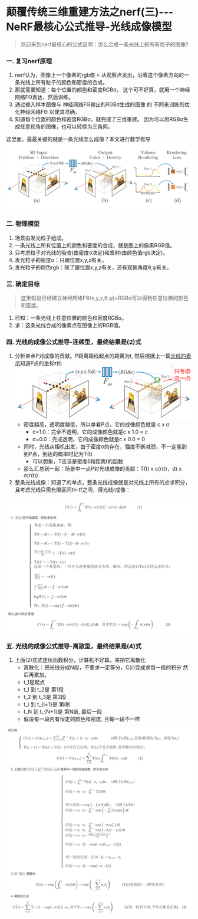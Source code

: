  # 颠覆传统三维重建方法之nerf(三)---NeRF最核心公式推导-光线成像模型
> 欢迎来到nerf最核心的公式证明：怎么合成一条光线上的所有粒子的图像?


### 一. 复习nerf原理
1. nerf认为，图像上一个像素的rgb值 = 从观察点发出，沿着这个像素方向的一条光线上所有粒子的颜色和密度的合成。
2. 那就需要知道：每个位置的颜色和密度RGBσ。 这个可不好算，就用一个神经网络FΘ表达，然后训练。
3. 通过输入样本图像与 神经网络FΘ输出的RGBσ生成的图像 的 不同来训练的优化神经网络FΘ 以使其准确。
4. 知道每个位置的颜色和密度RGBσ，就完成了三维重建。 因为可以用RGBσ生成任意视角的图像，也可以转换为三角网。

这里面，最最关键的就是一条光线怎么成像？本文进行数学推导
![](.images/e4328841.png)
<!--![](E:/workspace/06-docment/nerf-learn/.images/e4328841.png)-->

### 二. 物理模型
1. 场景由发光粒子组成。
2. 一条光线上所有位置上的颜色和密度的合成，就是图上的像素RGB值。
3. 只考虑粒子对光线的吸收(由密度σ决定)和发射(由颜色值rgb决定)。
4. 发光粒子的密度σ：只跟位置x,y,z有关。
5. 发光粒子的颜色rgb：除了跟位置x,y,z有关，还有观察角度θ,φ有关。


### 三. 确定目标
>这里假设已经建立神经网络FΘ(x,y,z,θ,φ)=RGBσ可以得到任意位置的颜色和密度。

1. 已知：一条光线上任意位置的颜色和密度RGBσ。
2. 求：这条光线合成的像素点在图像上的RGB值。

### 四. 光线的成像公式推导-连续型，最终结果是(2)式
1. 分析单点P对成像的贡献。P距离距线起点的距离为t, 然后根据上一篇[光线的表示](03.颠覆传统三维重建方法之nerf(三)---光线的数学表示与采样点)知道P点的坐标**r**(t)
    ![](.images/2892ab75.png)
    <!--![](E:/workspace/06-docment/nerf-learn/.images/2892ab75.png)-->
    - 密度越高，透明度越低，所以单看P点，它的成像颜色就是 c x σ
        - σ=1.0：完全不透明，它的成像颜色就是c x 1.0 = c
        - σ=0.0：完成透明，它的成像颜色就是c x 0.0 = 0
    - 同时，光线从相机出发，由于密度σ的存在，强度不断减弱，不一定能到到P点，到达的概率时记为Τ(t)
        - 可以想象，Τ应该是密度δ和距离t的函数
    - 那么汇总到一起：场景中一点P对光线成像的贡献：Τ(t) x c(r(t)，d) x σ(r(t))
2. 整条光线成像：知道了的单点，整条光线成像就是对光线上所有的点求积分，且考虑光线只需有限区间tn-tf之间，得光线r成像：

![](.images/d7324a18.png)
<!--![](E:/workspace/06-docment/nerf-learn/.images/d7324a18.png)-->
<!--
```math
C(r) = \int ^{t_f}_{t_n} \Tau(t)  \cdot \sigma(r(t))  \cdot c(r(t),d)  \mathrm{d}t  \quad\quad\quad(1)
```

3. `$\Tau(t)$`还不知道呢，把他求出来

```math
\left \{ \begin{array}{l}
考虑一小段距离dt，则 \\
\\
\Tau(t + dt) = \Tau(t) \cdot (1 - dt \cdot \sigma(t)) \\
\\
\Tau(t + dt) = \Tau(t) - \Tau(t) \cdot dt \cdot \sigma(t) ： \\
 \\
\frac{\Tau(t + dt) - \Tau(t) }{dt}  = - \Tau(t)  \cdot \sigma(t) \\
 \\
\Tau(t)^\prime = - \Tau(t)  \cdot \sigma(t) &\\
这是一个典型的：一阶可分离变量的微分方程，解法 ：两边除以\Tau(t)后两边求积分： \\
 \\
\frac{\Tau(t)^\prime}{\Tau(t)} = -\sigma(t) \\
 \\
\int \frac{\Tau(t)^\prime}{\Tau(t)} dt = \int  -\sigma(t)dt \\
 \\
log\Tau(t) = \int  -\sigma(t)dt  \\
 \\
得：\Tau(t) =  exp\left( \int  -\sigma(t)dt \right)\\
\end{array} \right.

```
所以,换个积分号得：
```math
C(r) = \int ^{t_f}_{t_n} \Tau(t)  \cdot \sigma(r(t))  \cdot c(r(t),d)  \mathrm{d}t ，其中\Tau(t) = exp\left( -\int ^{t}_{t_n} \sigma(s)ds  \right)   \quad\quad\quad(2)
```
-->
### 五. 光线的成像公式推导-离散型，最终结果是(4)式
1. 上面(2)式式连续函数积分，计算机不好算，来把它离散化
    - 离散化：把光线分成N段，不要求一定等分，C(r)变成求每一段的积分 然后再累加。 
    - t_1是起点
    - t_1 到 t_2是     第1段
    - t_2 到 t_3是     第2段
    - t_i 到 t_{i+1}是 第i断 
    - t_N 到 t_{N+1}是 第N断, 最后一段  
    - 假设每一段内有恒定的颜色和密度, 且每一段不一样 
    
![](.images/ace264c0.png)
<!--![](E:/workspace/06-docment/nerf-learn/.images/ace264c0.png)-->
<!--
所以有
```math
\left \{ \begin{array}{l}
C(r) =  C(t_{N+1}) = \sum^N_{i=1} \int^{t_{i+1}}_{t_i} \Tau(t_i+t)  \cdot \sigma_i  \cdot c_i 
\mathrm{d}t，\quad\quad\quad(t属于t_i 到 t_{i+1}, 设 第i断颜色为c_i，密度为\sigma_i ) \\
\\
\Tau(t_i + t) = \Tau(t_i) + \Tau(t) ，(可以自己证明，\Tau(t_i)不是当前断, 是常数可以提出)  \\
\end{array} \right.
```
```math
C(r) =  C(t_{N+1}) = \sum^N_{i=1} \Tau(t_i) \int^{t_{i+1}}_{t_i} \Tau(t)  \sigma_i  \cdot c_i \mathrm{d}t  \quad\quad\quad(3)
```

2. 上面(3)式`$C(i)=\int^{t_{i+1}}_{t_i} \Tau(t)  \sigma_i  \cdot c_i \mathrm{d}t $`是其中一段的光线成像，把它求出来

```math
\left \{ \begin{array}{l}
 \\
C(i) = \int^{t_{i+1}}_{t_i} \Tau(t) \cdot  \sigma_i  \cdot c_i \mathrm{d}t，（t属于t_i 到 t_{i+1}）  \\
 \\
C(i) = \sigma_i  \cdot c_i \cdot \int^{t_{i+1}}_{t_i} \Tau(t)   \mathrm{d}t \\
 \\
 \\
带入 \Tau(t) = exp\left( -\int \sigma(t)dt  \right) ，（t属于t_i 到 t）  \\
C(i) = c_i \cdot \sigma_i  \cdot \int ^{t_{i+1}}_{t_i} exp\left( -\int ^{t}_{t_i} \sigma(u)du  \right) \mathrm{d}t  \\
 \\
 \\
C(i) = c_i \cdot \sigma_i  \cdot  \int ^{t_{i+1}}_{t_i} exp\left( -\sigma_iu|^t_{t_i}  \right) \mathrm{d}t  \\
C(i) = c_i \cdot \sigma_i  \cdot  \int ^{t_{i+1}}_{t_i} exp\left( -\sigma_i(t-{t_i})  \right) \mathrm{d}t  \\
C(i) = c_i \cdot \sigma_i  \cdot   \frac{exp( -\sigma_i(t-{t_i}))}{-\sigma_i} |^{t_{i+1}}_{t_i} \\
 \\
C(i) = c_i \cdot  (1-exp( -\sigma_i({t_{i+1}}-{t_i}))) \\
 \\
 \\
每一段的长度，记为: \delta_i = t_{i+1}-{t_i} \\
 \\
C(i) = c_i \cdot  (1-exp( -\sigma_i \cdot \delta_i)) \\
\end{array} \right.
```
3. 对 `$\Tau(i)$` 离散化

```math
\Tau(t_i) =   exp\left( \int^{t_i}_0  -\sigma(t)dt \right) = exp\left( -\sum_{j=1}^{i-1}\sigma_j\delta_j  \right)  \quad\quad\quad(\Tau(i)是前面i-1断的总和)
```

4. 离散化汇总

```math
\hat{C(r)} = \sum_{i=1}^{N}  \Tau_i \cdot (1-exp(-\sigma_i\delta_i )) \cdot c_i, 其中 \Tau_i = exp\left( -\sum_{j=1}^{i-1}\sigma_j\delta_j  \right) \quad\quad\quad( \delta_i每一段的长度,平均分就是定值)\quad(4)
```
-->